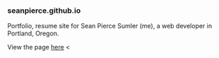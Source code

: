 ### seanpierce.github.io
Portfolio, resume site for Sean Pierce Sumler (me), a web developer in Portland, Oregon.

View the page [here](https://seanpierce.github.io) <
